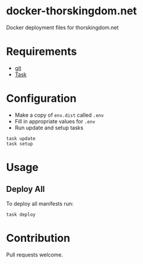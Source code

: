 # docker-thorskingdom.net

Docker deployment files for thorskingdom.net

# Requirements

* [git](http://git-scm.com)
* [Task](https://taskfile.dev)

# Configuration

* Make a copy of `env.dist` called `.env`
* Fill in appropriate values for `.env`
* Run update and setup tasks

```
task update
task setup
```

# Usage

## Deploy All

To deploy all manifests run:

```
task deploy
```

# Contribution

Pull requests welcome.
